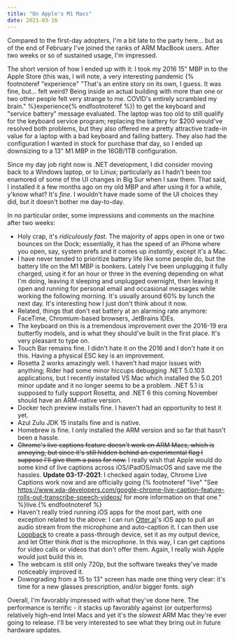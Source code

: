 ```yaml
---
title: "On Apple's M1 Macs"
date: 2021-03-16
---
```


Compared to the first-day adopters, I'm a bit late to the party here... but as of the end of February I've joined the ranks of ARM MacBook users. After two weeks or so of sustained usage, I'm impressed.

The short version of how I ended up with it: I took my 2016 15" MBP in to the Apple Store (this was, I will note, a very interesting pandemic {% footnoteref "experience" "That's an entire story on its own, I guess. It was fine, but... felt weird? Being inside an actual building with more than one or two other people felt very strange to me. COVID's entirely scrambled my brain." %}experience{% endfootnoteref %}) to get the keyboard and "service battery" message evaluated. The laptop was too old to still qualify for the keyboard service program; replacing the battery for $200 would've resolved both problems, but they also offered me a pretty attractive trade-in value for a laptop with a bad keyboard and failing battery. They also had the configuration I wanted in stock for purchase that day, so I ended up downsizing to a 13" M1 MBP in the 16GB/1TB configuration.

Since my day job right now is .NET development, I did consider moving back to a Windows laptop, or to Linux; particularly as I hadn't been too enamored of some of the UI changes in Big Sur when I saw them. That said, I installed it a few months ago on my old MBP and after using it for a while, y'know what? It's _fine_. I wouldn't have made some of the UI choices they did, but it doesn't bother me day-to-day.

In no particular order, some impressions and comments on the machine after two weeks:

* Holy crap, it's _ridiculously fast_. The majority of apps open in one or two bounces on the Dock; essentially, it has the speed of an iPhone where you open, say, system prefs and it comes up _instantly_, except it's a Mac.
* I have never tended to prioritize battery life like some people do, but the battery life on the M1 MBP is bonkers. Lately I've been unplugging it fully charged, using it for an hour or three in the evening depending on what I'm doing, leaving it sleeping and unplugged overnight, then leaving it open and running for personal email and occasional messages while working the following morning. It's usually around 60% by lunch the next day. It's interesting how I just don't think about it now.
* Related, things that don't eat battery at an alarming rate anymore: FaceTime, Chromium-based browsers, JetBrains IDEs.
* The keyboard on this is a tremendous improvement over the 2016-19 era butterfly models, and is what they should've built in the first place. It's very pleasant to type on.
* Touch Bar remains fine. I didn't hate it on the 2016 and I don't hate it on this. Having a physical ESC key is an improvement.
* Rosetta 2 works amazingly well. I haven't had major issues with anything; Rider had some minor hiccups debugging .NET 5.0.103 applications, but I recently installed VS Mac which installed the 5.0.201 minor update and it no longer seems to be a problem. .NET 5.1 is supposed to fully support Rosetta, and .NET 6 this coming November should have an ARM-native version.
* Docker tech preview installs fine. I haven't had an opportunity to test it yet.
* Azul Zulu JDK 15 installs fine and is native.
* Homebrew is fine. I only installed the ARM version and so far that hasn't been a hassle.
* ~~Chrome's live captions feature doesn't work on ARM Macs, which is annoying, but since it's still hidden behind an experimental flag I suppose I'll give them a pass for now.~~ I really wish that Apple would do some kind of live captions across iOS/iPadOS/macOS and save me the hassles. **Update 03-17-2021**: I checked again today, Chrome Live Captions work now and are officially going {% footnoteref "live" "See https://www.xda-developers.com/google-chrome-live-caption-feature-rolls-out-transcribe-speech-videos/ for more information on that one." %}live.{% endfootnoteref %}
* Haven't really tried running iOS apps for the most part, with one exception related to the above: I can run [Otter.ai](https://otter.ai)'s iOS app to pull an audio stream from the microphone and auto-caption it. I can then use [Loopback](https://www.rogueamoeba.com/loopback/) to create a pass-through device, set it as my output device, and let Otter think _that_ is the microphone. In this way, I can get captions for video calls or videos that don't offer them. Again, I really wish Apple would just build this in.
* The webcam is still only 720p, but the software tweaks they've made noticeably improved it.
* Downgrading from a 15 to 13" screen has made one thing very clear: it's time for a new glasses prescription, and/or bigger fonts. _sigh_

Overall, I'm favorably impressed with what they've done here. The performance is terrific - it stacks up favorably against (or outperforms) relatively high-end Intel Macs and yet it's the _slowest_ ARM Mac they're ever going to release. I'll be very interested to see what they bring out in future hardware updates.

